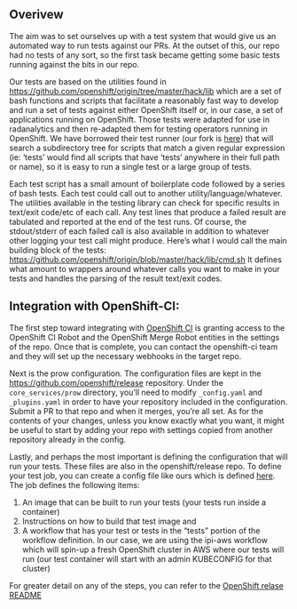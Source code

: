 ## Overivew

The aim was to set ourselves up with a test system that would give us an automated way to run tests against our PRs. At the outset of this, our repo had no tests of any sort, so the first task became getting some basic tests running against the bits in our repo.

Our tests are based on the utilities found in https://github.com/openshift/origin/tree/master/hack/lib which are a set of bash functions and scripts that facilitate a reasonably fast way to develop and run a set of tests against either OpenShift itself or, in our case, a set of applications running on OpenShift. Those tests were adapted for use in radanalytics and then re-adapted them for testing operators running in OpenShift. We have borrowed their test runner (our fork is [here](https://github.com/crobby/peak)) that will search a subdirectory tree for scripts that match a given regular expression (ie: ‘tests’ would find all scripts that have ‘tests’ anywhere in their full path or name), so it is easy to run a single test or a large group of tests.

Each test script has a small amount of boilerplate code followed by a series of bash tests. Each test could call out to another utility/language/whatever. The utilities available in the testing library can check for specific results in text/exit code/etc of each call. Any test lines that produce a failed result are tabulated and reported at the end of the test runs. Of course, the stdout/stderr of each failed call is also available in addition to whatever other logging your test call might produce. Here’s what I would call the main building block of the tests: https://github.com/openshift/origin/blob/master/hack/lib/cmd.sh It defines what amount to wrappers around whatever calls you want to make in your tests and handles the parsing of the result text/exit codes.

## Integration with OpenShift-CI:

The first step toward integrating with [OpenShift CI](https://github.com/openshift/release) is granting access to the OpenShift CI Robot and the OpenShift Merge Robot entities in the settings of the repo. Once that is complete, you can contact the openshift-ci team and they will set up the necessary webhooks in the target repo.

Next is the prow configuration. The configuration files are kept in the https://github.com/openshift/release repository. Under the `core_services/prow` directory, you’ll need to modify `_config.yaml` and `_plugins.yaml` in order to have your repository included in the configuration. Submit a PR to that repo and when it merges, you’re all set. As for the contents of your changes, unless you know exactly what you want, it might be useful to start by adding your repo with settings copied from another repository already in the config.

Lastly, and perhaps the most important is defining the configuration that will run your tests. These files are also in the openshift/release repo. To define your test job, you can create a config file like ours which is defined [here](https://github.com/openshift/release/blob/master/ci-operator/config/opendatahub-io/odh-manifests/opendatahub-io-odh-manifests-master.yaml). The job defines the following items:

1. An image that can be built to run your tests (your tests run inside a container)
2. Instructions on how to build that test image and
3. A workflow that has your test or tests in the “tests” portion of the workflow definition. In our case, we are using the ipi-aws workflow which will spin-up a fresh OpenShift cluster in AWS where our tests will run (our test container will start with an admin KUBECONFIG for that cluster)

For greater detail on any of the steps, you can refer to the [OpenShift relase README](https://github.com/openshift/release/blob/master/README.md)
